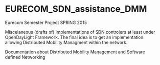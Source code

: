 # EURECOM_SDN_assistance_DMM

Eurecom Semester Project SPRING 2015

Miscelaneous (drafts of) implementations of SDN controlers at least
under OpenDayLight Framework. The final idea is to get an
implementation allowing Distributed Mobility Managment within the
network.

Documentation about Distributed Mobility Management and Software
defined Networking